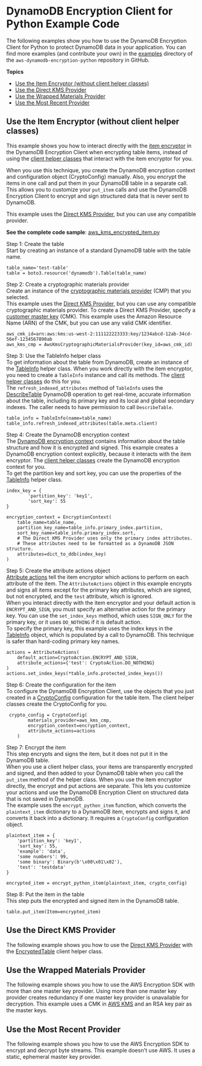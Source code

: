 # DynamoDB Encryption Client for Python Example Code<a name="python-examples"></a>

The following examples show you how to use the DynamoDB Encryption Client for Python to protect DynamoDB data in your application\. You can find more examples \(and contribute your own\) in the [examples](https://github.com/awslabs/aws-dynamodb-encryption-python/tree/master/examples) directory of the `aws-dynamodb-encryption-python` repository in GitHub\.

**Topics**
+ [Use the Item Encryptor \(without client helper classes\)](#python-example-item-encryptor)
+ [Use the Direct KMS Provider](#python-example-streams)
+ [Use the Wrapped Materials Provider](#python-example-multiple-providers)
+ [Use the Most Recent Provider](#python-example-mrp)

## Use the Item Encryptor \(without client helper classes\)<a name="python-example-item-encryptor"></a>

This example shows you how to interact directly with the [item encryptor](concepts.md#item-encryptor) in the DynamoDB Encryption Client when encrypting table items, instead of using the [client helper classes](python-using.md#python-helpers) that interact with the item encryptor for you\. 

When you use this technique, you create the DynamoDB encryption context and configuration object \(CryptoConfig\) manually\. Also, you encrypt the items in one call and put them in your DynamoDB table in a separate call\. This allows you to customize your `put_item` calls and use the DynamoDB Encryption Client to encrypt and sign structured data that is never sent to DynamoDB\.

This example uses the [Direct KMS Provider](direct-kms-provider.md), but you can use any compatible provider\.

**See the complete code sample**: [aws\_kms\_encrypted\_item\.py](https://github.com/awslabs/aws-dynamodb-encryption-python/blob/master/examples/src/aws_kms_encrypted_item.py)

Step 1: Create the table  
Start by creating an instance of a standard DynamoDB table with the table name\.  

```
table_name='test-table'
table = boto3.resource('dynamodb').Table(table_name)
```

Step 2: Create a cryptographic materials provider  
Create an instance of the [cryptographic materials provider](crypto-materials-providers.md) \(CMP\) that you selected\.  
This example uses the [Direct KMS Provider](direct-kms-provider.md), but you can use any compatible cryptographic materials provider\. To create a Direct KMS Provider, specify a [customer master key](http://docs.aws.amazon.com/kms/latest/developerguide/concepts.html#master_keys) \(CMK\)\. This example uses the Amazon Resource Name \(ARN\) of the CMK, but you can use any valid CMK identifier\.  

```
aws_cmk_id=arn:aws:kms:us-west-2:111122223333:key/1234abcd-12ab-34cd-56ef-1234567890ab
aws_kms_cmp = AwsKmsCryptographicMaterialsProvider(key_id=aws_cmk_id)
```

Step 3: Use the TableInfo helper class  
To get information about the table from DynamoDB, create an instance of the [TableInfo](python-using.md#python-helpers) helper class\. When you work directly with the item encryptor, you need to create a `TableInfo` instance and call its methods\. The [client helper classes](python-using.md#python-helpers) do this for you\.  
The `refresh_indexed_attributes` method of `TableInfo` uses the [DescribeTable](http://docs.aws.amazon.com/amazondynamodb/latest/APIReference/API_DescribeTable.html) DynamoDB operation to get real\-time, accurate information about the table, including its primary key and its local and global secondary indexes\. The caller needs to have permission to call `DescribeTable`\.  

```
table_info = TableInfo(name=table_name)
table_info.refresh_indexed_attributes(table.meta.client)
```

Step 4: Create the DynamoDB encryption context  
The [DynamoDB encryption context](concepts.md#encryption-context) contains information about the table structure and how it is encrypted and signed\. This example creates a DynamoDB encryption context explicitly, because it interacts with the item encryptor\. The [client helper classes](python-using.md#python-helpers) create the DynamoDB encryption context for you\.   
To get the partition key and sort key, you can use the properties of the [TableInfo](python-using.md#python-helpers) helper class\.   

```
index_key = {
        'partition_key': 'key1',
        'sort_key': 55
}

encryption_context = EncryptionContext(
    table_name=table_name,
    partition_key_name=table_info.primary_index.partition,
    sort_key_name=table_info.primary_index.sort,
    # The Direct KMS Provider uses only the primary index attributes.
    # These attributes need to be formatted as a DynamoDB JSON structure.
    attributes=dict_to_ddb(index_key)
)
```

Step 5: Create the attribute actions object  
[Attribute actions](concepts.md#attribute-actions) tell the item encryptor which actions to perform on each attribute of the item\. The `AttributeActions` object in this example encrypts and signs all items except for the primary key attributes, which are signed, but not encrypted, and the `test` attribute, which is ignored\.  
When you interact directly with the item encryptor and your default action is `ENCRYPT_AND_SIGN`, you must specify an alternative action for the primary key\. You can use the `set_index_keys` method, which uses `SIGN_ONLY` for the primary key, or it uses `DO_NOTHING` if it is default action\.  
To specify the primary key, this example uses the index keys in the [TableInfo](python-using.md#python-helpers) object, which is populated by a call to DynamoDB\. This technique is safer than hard\-coding primary key names\.  

```
actions = AttributeActions(
    default_action=CryptoAction.ENCRYPT_AND_SIGN,
    attribute_actions={'test': CryptoAction.DO_NOTHING}
)
actions.set_index_keys(*table_info.protected_index_keys())
```

Step 6: Create the configuration for the item  
To configure the DynamoDB Encryption Client, use the objects that you just created in a [CryptoConfig](https://github.com/awslabs/aws-dynamodb-encryption-python/blob/master/src/dynamodb_encryption_sdk/encrypted/__init__.py) configuration for the table item\. The client helper classes create the CryptoConfig for you\.   

```
 crypto_config = CryptoConfig(
        materials_provider=aws_kms_cmp,
        encryption_context=encryption_context,
        attribute_actions=actions
    )
```

Step 7: Encrypt the item  
This step encrypts and signs the item, but it does not put it in the DynamoDB table\.   
When you use a client helper class, your items are transparently encrypted and signed, and then added to your DynamoDB table when you call the `put_item` method of the helper class\. When you use the item encryptor directly, the encrypt and put actions are separate\. This lets you customize your actions and use the DynamoDB Encryption Client on structured data that is not saved in DynamoDB\.  
The example uses the `encrypt_python_item` function, which converts the `plaintext_item` dictionary to a DynamoDB item, encrypts and signs it, and converts it back into a dictionary\. It requires a `CryptoConfig` configuration object\.   

```
plaintext_item = {
    'partition_key': 'key1',
    'sort_key': 55,
    'example': 'data',
    'some numbers': 99,
    'some binary': Binary(b'\x00\x01\x02'),
    'test': 'testdata'
}

encrypted_item = encrypt_python_item(plaintext_item, crypto_config)
```

Step 8: Put the item in the table  
This step puts the encrypted and signed item in the DynamoDB table\.  

```
table.put_item(Item=encrypted_item)
```

## Use the Direct KMS Provider<a name="python-example-streams"></a>

The following example shows you how to use the [Direct KMS Provider](direct-kms-provider.md) with the [EncryptedTable](https://github.com/awslabs/aws-dynamodb-encryption-python/blob/master/examples/src/aws_kms_encrypted_table.py) client helper class\. 

## Use the Wrapped Materials Provider<a name="python-example-multiple-providers"></a>

The following example shows you how to use the AWS Encryption SDK with more than one master key provider\. Using more than one master key provider creates redundancy if one master key provider is unavailable for decryption\. This example uses a CMK in [AWS KMS](https://aws.amazon.com/kms/) and an RSA key pair as the master keys\.

## Use the Most Recent Provider<a name="python-example-mrp"></a>

The following example shows you how to use the AWS Encryption SDK to encrypt and decrypt byte streams\. This example doesn't use AWS\. It uses a static, ephemeral master key provider\.